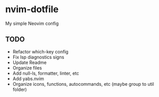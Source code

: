 # nvim-dotfile
My simple Neovim config

## TODO
  - Refactor which-key config
  - Fix lsp diagnostics signs
  - Update Readme
  - Organize files
  - Add null-ls, formatter, linter, etc
  - Add yabs.nvim
  - Organize icons, functions, autocommands, etc (maybe group to util folder)
